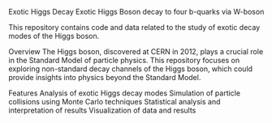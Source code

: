 Exotic Higgs Decay
Exotic Higgs Boson decay to four b-quarks via W-boson

This repository contains code and data related to the study of exotic decay modes of the Higgs boson.

Overview
The Higgs boson, discovered at CERN in 2012, plays a crucial role in the Standard Model of particle physics. This repository focuses on exploring non-standard decay channels of the Higgs boson, which could provide insights into physics beyond the Standard Model.

Features
Analysis of exotic Higgs decay modes
Simulation of particle collisions using Monte Carlo techniques
Statistical analysis and interpretation of results
Visualization of data and results
